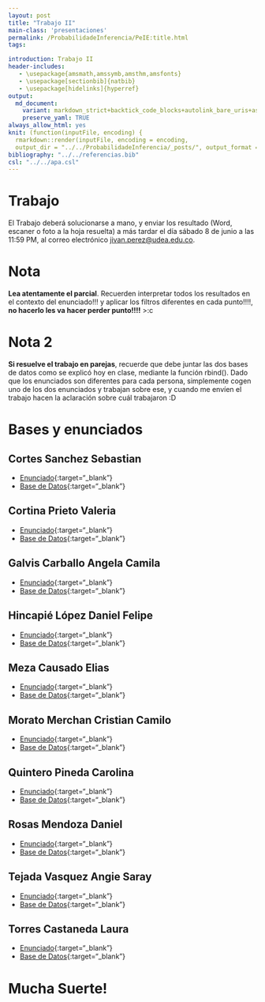 ```yaml
---
layout: post
title: "Trabajo II"
main-class: 'presentaciones'
permalink: /ProbabilidadeInferencia/PeIE:title.html
tags:

introduction: Trabajo II
header-includes:
   - \usepackage{amsmath,amssymb,amsthm,amsfonts}
   - \usepackage[sectionbib]{natbib}
   - \usepackage[hidelinks]{hyperref}
output:
  md_document:
    variant: markdown_strict+backtick_code_blocks+autolink_bare_uris+ascii_identifiers+tex_math_single_backslash
    preserve_yaml: TRUE
always_allow_html: yes   
knit: (function(inputFile, encoding) {
  rmarkdown::render(inputFile, encoding = encoding,
  output_dir = "../../ProbabilidadeInferencia/_posts/", output_format = "all"  ) })
bibliography: "../../referencias.bib"
csl: "../../apa.csl"
---
```


# Trabajo

El Trabajo deberá solucionarse a mano, y enviar los resultado (Word,
escaner o foto a la hoja resuelta) a más tardar el día sábado 8 de junio
a las 11:59 PM, al correo electrónico
<a target="_blank" href="mailto:jivan.perez@udea.edu.co">
jivan.perez@udea.edu.co</a>.

# Nota

**Lea atentamente el parcial**. Recuerden interpretar todos los
resultados en el contexto del enunciado!!! y aplicar los filtros
diferentes en cada punto!!!!, **no hacerlo les va hacer perder
punto!!!!** &gt;:c

# Nota 2

**Si resuelve el trabajo en parejas**, recuerde que debe juntar las dos
bases de datos como se explicó hoy en clase, mediante la función
rbind(). Dado que los enunciados son diferentes para cada persona,
simplemente cogen uno de los dos enunciados y trabajan sobre ese, y
cuando me envíen el trabajo hacen la aclaración sobre cuál trabajaron :D

# Bases y enunciados

## Cortes Sanchez Sebastian

-   [Enunciado](https://github.com/jiperezga/jiperezga.github.io/raw/master/Dataset/Parcial/T1214748239.pdf){:target=“\_blank”}
-   [Base de
    Datos](https://github.com/jiperezga/jiperezga.github.io/raw/master/Dataset/Parcial/B1214748239.xlsx){:target=“\_blank”}

## Cortina Prieto Valeria

-   [Enunciado](https://github.com/jiperezga/jiperezga.github.io/raw/master/Dataset/Parcial/T1023623327.pdf){:target=“\_blank”}
-   [Base de
    Datos](https://github.com/jiperezga/jiperezga.github.io/raw/master/Dataset/Parcial/B1023623327.xlsx){:target=“\_blank”}

## Galvis Carballo Angela Camila

-   [Enunciado](https://github.com/jiperezga/jiperezga.github.io/raw/master/Dataset/Parcial/T1001362881.pdf){:target=“\_blank”}
-   [Base de
    Datos](https://github.com/jiperezga/jiperezga.github.io/raw/master/Dataset/Parcial/B1001362881.xlsx){:target=“\_blank”}

## Hincapié López Daniel Felipe

-   [Enunciado](https://github.com/jiperezga/jiperezga.github.io/raw/master/Dataset/Parcial/T1001095936.pdf){:target=“\_blank”}
-   [Base de
    Datos](https://github.com/jiperezga/jiperezga.github.io/raw/master/Dataset/Parcial/B1001095936.xlsx){:target=“\_blank”}

## Meza Causado Elias

-   [Enunciado](https://github.com/jiperezga/jiperezga.github.io/raw/master/Dataset/Parcial/T1017230790.pdf){:target=“\_blank”}
-   [Base de
    Datos](https://github.com/jiperezga/jiperezga.github.io/raw/master/Dataset/Parcial/B1017230790.xlsx){:target=“\_blank”}

## Morato Merchan Cristian Camilo

-   [Enunciado](https://github.com/jiperezga/jiperezga.github.io/raw/master/Dataset/Parcial/T1000005584.pdf){:target=“\_blank”}
-   [Base de
    Datos](https://github.com/jiperezga/jiperezga.github.io/raw/master/Dataset/Parcial/B1000005584.xlsx){:target=“\_blank”}

## Quintero Pineda Carolina

-   [Enunciado](https://github.com/jiperezga/jiperezga.github.io/raw/master/Dataset/Parcial/T1038404303.pdf){:target=“\_blank”}
-   [Base de
    Datos](https://github.com/jiperezga/jiperezga.github.io/raw/master/Dataset/Parcial/B1038404303.xlsx){:target=“\_blank”}

## Rosas Mendoza Daniel

-   [Enunciado](https://github.com/jiperezga/jiperezga.github.io/raw/master/Dataset/Parcial/T1036339232.pdf){:target=“\_blank”}
-   [Base de
    Datos](https://github.com/jiperezga/jiperezga.github.io/raw/master/Dataset/Parcial/B1036339232.xlsx){:target=“\_blank”}

## Tejada Vasquez Angie Saray

-   [Enunciado](https://github.com/jiperezga/jiperezga.github.io/raw/master/Dataset/Parcial/T1000195100.pdf){:target=“\_blank”}
-   [Base de
    Datos](https://github.com/jiperezga/jiperezga.github.io/raw/master/Dataset/Parcial/B1000195100.xlsx){:target=“\_blank”}

## Torres Castaneda Laura

-   [Enunciado](https://github.com/jiperezga/jiperezga.github.io/raw/master/Dataset/Parcial/T1017262338%20.pdf){:target=“\_blank”}
-   [Base de
    Datos](https://github.com/jiperezga/jiperezga.github.io/raw/master/Dataset/Parcial/B1017262338.xlsx){:target=“\_blank”}

<h1>
Mucha Suerte!
</h1>
